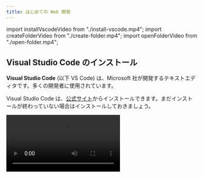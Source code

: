 ```yaml
---
title: はじめての Web 開発
---
```


import installVscodeVideo from "./install-vscode.mp4";
import createFolderVideo from "./create-folder.mp4";
import openFolderVideo from "./open-folder.mp4";

## Visual Studio Code のインストール

**Visual Studio Code** (以下 VS Code) は、Microsoft 社が開発するテキストエディタです。多くの開発者に使用されています。

Visual Studio Code は、[公式サイト](https://code.visualstudio.com)からインストールできます。まだインストールが終わっていない場合はインストールしておきましょう。

<video src={installVscodeVideo} controls />

## プロジェクトを格納するフォルダを作成する

これから皆さんはたくさんのプログラムを書いていくことになります。プログラムは他のファイルと扱い方がかなり異なるので、専用のフォルダを作っておきましょう。ドキュメントフォルダの中に `Projects` という名前のフォルダを作り、その中にプロジェクトごとのフォルダを作っていくと良いです。

次の例では、`hello-world` の名前でプロジェクト用のフォルダを作成しています。

<video src={createFolderVideo} controls />

## Visual Studio Code でプロジェクトフォルダを開く

`File` メニューから `Open Folder...` をクリックして、先ほど作成したフォルダを VS Code で開きます。

<video src={openFolderVideo} controls />

:::info

最初にフォルダを開いたとき、`Do you trust the authors of the files in this folder?` と聞かれるのは、インターネットからダウンロードした悪意のあるフォルダを VS Code で開いたとき、VS Code によって勝手に実行されてしまうのを防ぐためです。自分で作成したフォルダの場合は問題ありません。

:::
